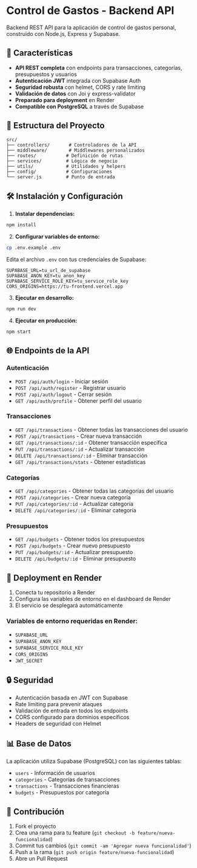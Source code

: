 # Control de Gastos - Backend API

Backend REST API para la aplicación de control de gastos personal, construido con Node.js, Express y Supabase.

## 🚀 Características

- **API REST completa** con endpoints para transacciones, categorías, presupuestos y usuarios
- **Autenticación JWT** integrada con Supabase Auth
- **Seguridad robusta** con helmet, CORS y rate limiting
- **Validación de datos** con Joi y express-validator
- **Preparado para deployment** en Render
- **Compatible con PostgreSQL** a través de Supabase

## 📁 Estructura del Proyecto

```
src/
├── controllers/       # Controladores de la API
├── middleware/        # Middlewares personalizados
├── routes/           # Definición de rutas
├── services/         # Lógica de negocio
├── utils/            # Utilidades y helpers
├── config/           # Configuraciones
└── server.js         # Punto de entrada
```

## 🛠️ Instalación y Configuración

1. **Instalar dependencias:**
```bash
npm install
```

2. **Configurar variables de entorno:**
```bash
cp .env.example .env
```

Edita el archivo `.env` con tus credenciales de Supabase:

```env
SUPABASE_URL=tu_url_de_supabase
SUPABASE_ANON_KEY=tu_anon_key
SUPABASE_SERVICE_ROLE_KEY=tu_service_role_key
CORS_ORIGINS=https://tu-frontend.vercel.app
```

3. **Ejecutar en desarrollo:**
```bash
npm run dev
```

4. **Ejecutar en producción:**
```bash
npm start
```

## 🌐 Endpoints de la API

### Autenticación
- `POST /api/auth/login` - Iniciar sesión
- `POST /api/auth/register` - Registrar usuario
- `POST /api/auth/logout` - Cerrar sesión
- `GET /api/auth/profile` - Obtener perfil del usuario

### Transacciones
- `GET /api/transactions` - Obtener todas las transacciones del usuario
- `POST /api/transactions` - Crear nueva transacción
- `GET /api/transactions/:id` - Obtener transacción específica
- `PUT /api/transactions/:id` - Actualizar transacción
- `DELETE /api/transactions/:id` - Eliminar transacción
- `GET /api/transactions/stats` - Obtener estadísticas

### Categorías
- `GET /api/categories` - Obtener todas las categorías del usuario
- `POST /api/categories` - Crear nueva categoría
- `PUT /api/categories/:id` - Actualizar categoría
- `DELETE /api/categories/:id` - Eliminar categoría

### Presupuestos
- `GET /api/budgets` - Obtener todos los presupuestos
- `POST /api/budgets` - Crear nuevo presupuesto
- `PUT /api/budgets/:id` - Actualizar presupuesto
- `DELETE /api/budgets/:id` - Eliminar presupuesto

## 🚀 Deployment en Render

1. Conecta tu repositorio a Render
2. Configura las variables de entorno en el dashboard de Render
3. El servicio se desplegará automáticamente

### Variables de entorno requeridas en Render:
- `SUPABASE_URL`
- `SUPABASE_ANON_KEY`
- `SUPABASE_SERVICE_ROLE_KEY`
- `CORS_ORIGINS`
- `JWT_SECRET`

## 🔒 Seguridad

- Autenticación basada en JWT con Supabase
- Rate limiting para prevenir ataques
- Validación de entrada en todos los endpoints
- CORS configurado para dominios específicos
- Headers de seguridad con Helmet

## 📊 Base de Datos

La aplicación utiliza Supabase (PostgreSQL) con las siguientes tablas:
- `users` - Información de usuarios
- `categories` - Categorías de transacciones
- `transactions` - Transacciones financieras
- `budgets` - Presupuestos por categoría

## 🤝 Contribución

1. Fork el proyecto
2. Crea una rama para tu feature (`git checkout -b feature/nueva-funcionalidad`)
3. Commit tus cambios (`git commit -am 'Agregar nueva funcionalidad'`)
4. Push a la rama (`git push origin feature/nueva-funcionalidad`)
5. Abre un Pull Request
